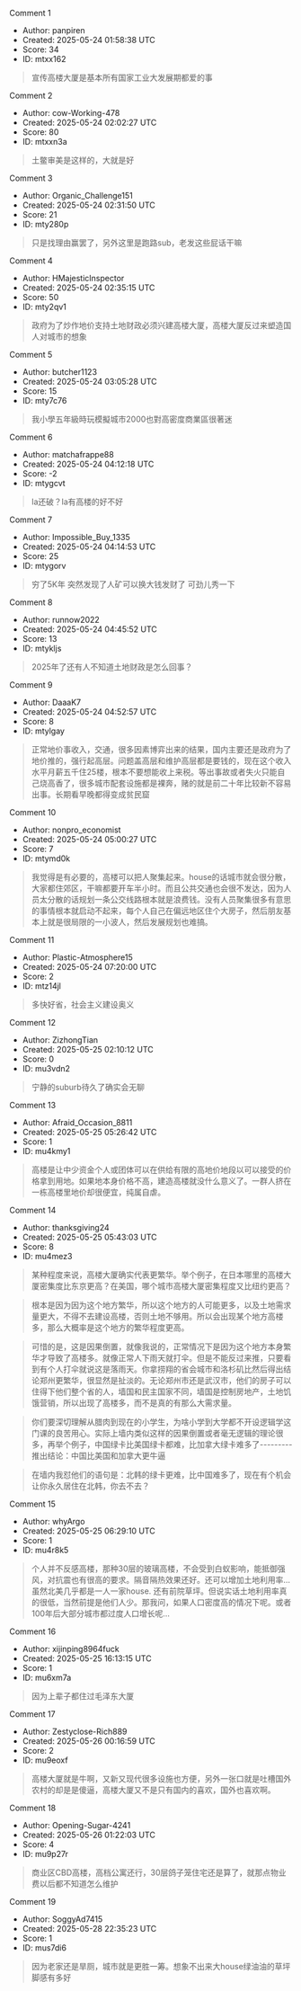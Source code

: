 Comment 1

- Author: panpiren
- Created: 2025-05-24 01:58:38 UTC
- Score: 34
- ID: mtxx162

> 宣传高楼大厦是基本所有国家工业大发展期都爱的事

Comment 2

- Author: cow-Working-478
- Created: 2025-05-24 02:02:27 UTC
- Score: 80
- ID: mtxxn3a

> 土鳖审美是这样的，大就是好

Comment 3

- Author: Organic_Challenge151
- Created: 2025-05-24 02:31:50 UTC
- Score: 21
- ID: mty280p

> 只是找理由赢罢了，另外这里是跑路sub，老发这些屁话干嘛

Comment 4

- Author: HMajesticInspector
- Created: 2025-05-24 02:35:15 UTC
- Score: 50
- ID: mty2qv1

> 政府为了炒作地价支持土地财政必须兴建高楼大厦，高楼大厦反过来塑造国人对城市的想象

Comment 5

- Author: butcher1123
- Created: 2025-05-24 03:05:28 UTC
- Score: 15
- ID: mty7c76

> 我小學五年級時玩模擬城市2000也對高密度商業區很著迷

Comment 6

- Author: matchafrappe88
- Created: 2025-05-24 04:12:18 UTC
- Score: -2
- ID: mtygcvt

> la还破？la有高楼的好不好

Comment 7

- Author: Impossible_Buy_1335
- Created: 2025-05-24 04:14:53 UTC
- Score: 25
- ID: mtygorv

> 穷了5K年  突然发现了人矿可以换大钱发财了 可劲儿秀一下

Comment 8

- Author: runnow2022
- Created: 2025-05-24 04:45:52 UTC
- Score: 13
- ID: mtykljs

> 2025年了还有人不知道土地财政是怎么回事？

Comment 9

- Author: DaaaK7
- Created: 2025-05-24 04:52:57 UTC
- Score: 8
- ID: mtylgay

> 正常地价事收入，交通，很多因素博弈出来的结果，国内主要还是政府为了地价推的，强行起高层。问题盖高层和维护高层都是要钱的，现在这个收入水平月薪五千住25楼，根本不要想能收上来税。等出事故或者失火只能自己烧高香了，很多城市配套设施都是裸奔，赌的就是前二十年比较新不容易出事。长期看早晚都得变成贫民窟

Comment 10

- Author: nonpro_economist
- Created: 2025-05-24 05:00:27 UTC
- Score: 7
- ID: mtymd0k

> 我觉得是有必要的，高楼可以把人聚集起来。house的话城市就会很分散，大家都住郊区，干嘛都要开车半小时。而且公共交通也会很不发达，因为人员太分散的话规划一条公交线路根本就是浪费钱。没有人员聚集很多有意思的事情根本就启动不起来，每个人自己在偏远地区住个大房子，然后朋友基本上就是很局限的一小波人，然后发展规划也难搞。

Comment 11

- Author: Plastic-Atmosphere15
- Created: 2025-05-24 07:20:00 UTC
- Score: 2
- ID: mtz14jl

> 多快好省，社会主义建设奥义

Comment 12

- Author: ZizhongTian
- Created: 2025-05-25 02:10:12 UTC
- Score: 0
- ID: mu3vdn2

> 宁静的suburb待久了确实会无聊

Comment 13

- Author: Afraid_Occasion_8811
- Created: 2025-05-25 05:26:42 UTC
- Score: 1
- ID: mu4kmy1

> 高楼是让中少资金个人或团体可以在供给有限的高地价地段以可以接受的价格拿到用地。如果地本身价格不高，建造高楼就没什么意义了。一群人挤在一栋高楼里地价却很便宜，纯属自虐。

Comment 14

- Author: thanksgiving24
- Created: 2025-05-25 05:43:03 UTC
- Score: 8
- ID: mu4mez3

> 某种程度来说，高楼大厦确实代表更繁华。举个例子，在日本哪里的高楼大厦密集度比东京更高？在美国，哪个城市高楼大厦密集程度又比纽约更高？

> 根本是因为因为这个地方繁华，所以这个地方的人可能更多，以及土地需求量更大，不得不去建设高楼，否则土地不够用。所以会出现某个地方高楼多，那么大概率是这个地方的繁华程度更高。

> 可惜的是，这是因果倒置，就像我说的，正常情况下是因为这个地方本身繁华才导致了高楼多。就像正常人下雨天就打伞。但是不能反过来推，只要看到有个人打伞就说这是落雨天。你拿捞翔的省会城市和洛杉矶比然后得出结论郑州更繁华，很显然是扯淡的。无论郑州市还是武汉市，他们的房子可以住得下他们整个省的人，墙国和民主国家不同，墙国是控制房地产，土地饥饿营销，所以出现了高楼多，而不是真的有那么大需求量。

> 你们要深切理解从腊肉到现在的小学生，为啥小学到大学都不开设逻辑学这门课的良苦用心。实际上墙内类似这样的因果倒置或者毫无逻辑的理论很多，再举个例子，中国绿卡比美国绿卡都难，比加拿大绿卡难多了---------推出结论：中国比美国和加拿大更牛逼

> 在墙内我怼他们的语句是：北韩的绿卡更难，比中国难多了，现在有个机会让你永久居住在北韩，你去不去？

Comment 15

- Author: whyArgo
- Created: 2025-05-25 06:29:10 UTC
- Score: 1
- ID: mu4r8k5

> 个人并不反感高楼，那种30层的玻璃高楼，不会受到白蚁影响，能抵御强风，对抗震也有很高的要求。隔音隔热效果还好。还可以增加土地利用率…
> 虽然北美几乎都是一人一家house. 还有前院草坪。但说实话土地利用率真的很低，当然前提是他们人少。那我问，如果人口密度高的情况下呢。或者100年后大部分城市都过度人口增长呢…

Comment 16

- Author: xijinping8964fuck
- Created: 2025-05-25 16:13:15 UTC
- Score: 1
- ID: mu6xm7a

> 因为上辈子都住过毛泽东大厦

Comment 17

- Author: Zestyclose-Rich889
- Created: 2025-05-26 00:16:59 UTC
- Score: 2
- ID: mu9eoxf

> 高楼大厦就是牛啊，又新又现代很多设施也方便，另外一张口就是吐槽国外农村的却是是傻逼，高楼大厦又不是只有国内的喜欢，国外也喜欢啊。

Comment 18

- Author: Opening-Sugar-4241
- Created: 2025-05-26 01:22:03 UTC
- Score: 4
- ID: mu9p27r

> 商业区CBD高楼，高档公寓还行，30层鸽子笼住宅还是算了，就那点物业费以后都不知道怎么维护

Comment 19

- Author: SoggyAd7415
- Created: 2025-05-28 22:35:23 UTC
- Score: 1
- ID: mus7di6

> 因为老家还是旱厕，城市就是更胜一筹。想象不出来大house绿油油的草坪脚感有多好
